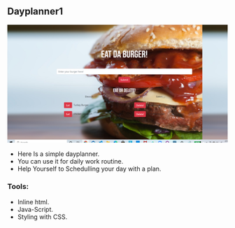 ## Dayplanner1
![Day Planner](https://github.com/Islam4049/BurgerApp/blob/main/public/img/Eat%20da%20Burger.png)
* Here Is a simple dayplanner.
* You can use it for daily work routine.
* Help Yourself to Schedulling your day with a plan.
### Tools:
* Inline html.
* Java-Script.
* Styling with CSS.
